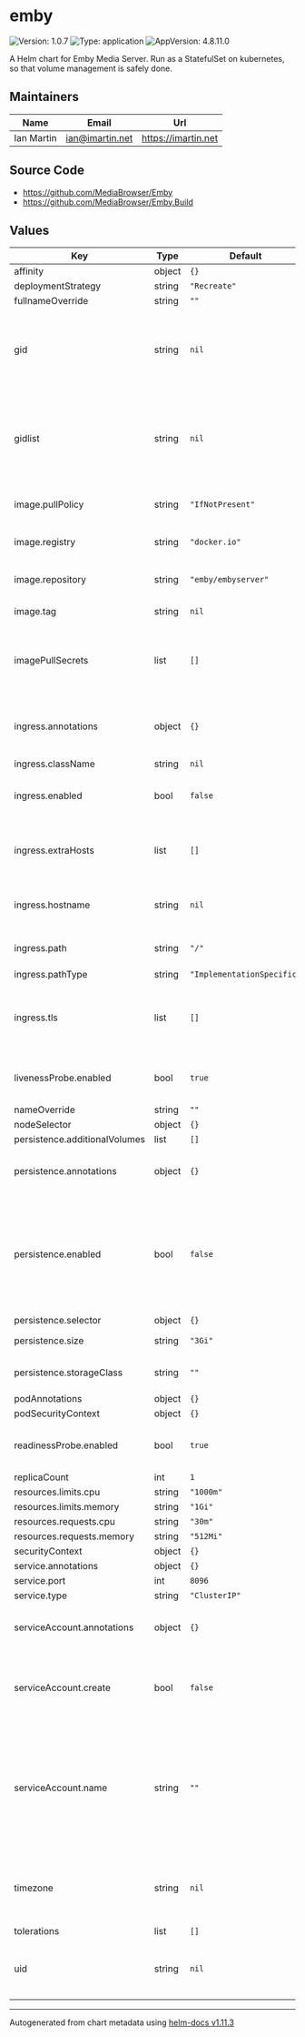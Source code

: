 # emby

![Version: 1.0.7](https://img.shields.io/badge/Version-1.0.7-informational?style=flat-square) ![Type: application](https://img.shields.io/badge/Type-application-informational?style=flat-square) ![AppVersion: 4.8.11.0](https://img.shields.io/badge/AppVersion-4.8.11.0-informational?style=flat-square)

A Helm chart for Emby Media Server. Run as a StatefulSet on kubernetes, so that volume management is safely done.

## Maintainers

| Name | Email | Url |
| ---- | ------ | --- |
| Ian Martin | <ian@imartin.net> | <https://imartin.net> |

## Source Code

* <https://github.com/MediaBrowser/Emby>
* <https://github.com/MediaBrowser/Emby.Build>

## Values

| Key | Type | Default | Description |
|-----|------|---------|-------------|
| affinity | object | `{}` |  |
| deploymentStrategy | string | `"Recreate"` |  |
| fullnameOverride | string | `""` |  |
| gid | string | `nil` | Set the primary Group ID (GID) that Emby server should run as |
| gidlist | string | `nil` | Set the list (comma separated), of additional GIDs Emby server should run as |
| image.pullPolicy | string | `"IfNotPresent"` | Container image pull policy |
| image.registry | string | `"docker.io"` | Container image registry |
| image.repository | string | `"emby/embyserver"` | Location of the container image |
| image.tag | string | `nil` | Container image tag |
| imagePullSecrets | list | `[]` | List of image pull secrets if you use a privately hosted image |
| ingress.annotations | object | `{}` | Additional annotations for the Ingress object |
| ingress.className | string | `nil` |  |
| ingress.enabled | bool | `false` | Control whether ingress is created |
| ingress.extraHosts | list | `[]` | additional host entries to create for Ingress mapping |
| ingress.hostname | string | `nil` | hostname to use as FQDN for ingress creation |
| ingress.path | string | `"/"` | path mapping for ingress |
| ingress.pathType | string | `"ImplementationSpecific"` |  |
| ingress.tls | list | `[]` | See Kubernetes Docs for a guide to setup TLS on Ingress |
| livenessProbe.enabled | bool | `true` | Whether to enable the liveness probe |
| nameOverride | string | `""` |  |
| nodeSelector | object | `{}` |  |
| persistence.additionalVolumes | list | `[]` |  |
| persistence.annotations | object | `{}` | Additional annotations to add to the PVC |
| persistence.enabled | bool | `false` | Whether to enable a PVC for emby configuration data. This is mounted to `/config` in the container. |
| persistence.selector | object | `{}` | PV selector |
| persistence.size | string | `"3Gi"` | Requested storage size |
| persistence.storageClass | string | `""` | Storage Class name of the PV |
| podAnnotations | object | `{}` |  |
| podSecurityContext | object | `{}` |  |
| readinessProbe.enabled | bool | `true` | Whether to enable the readiness probe |
| replicaCount | int | `1` |  |
| resources.limits.cpu | string | `"1000m"` |  |
| resources.limits.memory | string | `"1Gi"` |  |
| resources.requests.cpu | string | `"30m"` |  |
| resources.requests.memory | string | `"512Mi"` |  |
| securityContext | object | `{}` |  |
| service.annotations | object | `{}` |  |
| service.port | int | `8096` |  |
| service.type | string | `"ClusterIP"` | Service type |
| serviceAccount.annotations | object | `{}` | Annotations to add to the service account |
| serviceAccount.create | bool | `false` | Specifies whether a service account should be created |
| serviceAccount.name | string | `""` | The name of the service account to use. If not set and `create` is `true`, a name is generated using the fullname template |
| timezone | string | `nil` | Sets the timezone that the Emby application should use |
| tolerations | list | `[]` |  |
| uid | string | `nil` | Set the User ID (UID) that Emby server should run as |

----------------------------------------------
Autogenerated from chart metadata using [helm-docs v1.11.3](https://github.com/norwoodj/helm-docs/releases/v1.11.3)
